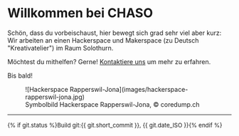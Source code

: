# Willkommen bei CHASO

Schön, dass du vorbeischaust, hier bewegt sich grad sehr viel aber kurz: Wir arbeiten an einen Hackerspace und Makerspace (zu Deutsch "Kreativatelier") im Raum Solothurn.

Möchtest du mithelfen? Gerne! [Kontaktiere uns](./kontakt.md) um mehr zu erfahren.

Bis bald!

<figure markdown>
![Hackerspace Rapperswil-Jona](images/hackerspace-rapperswil-jona.jpg)
 <figcaption>Symbolbild Hackerspace Rapperswil-Jona, &copy; coredump.ch</figcaption>
</figure>


---
<span style="font-size: small">
{% if git.status %}Build git:{{ git.short_commit }}, {{ git.date_ISO }}{% endif %}
</span>
